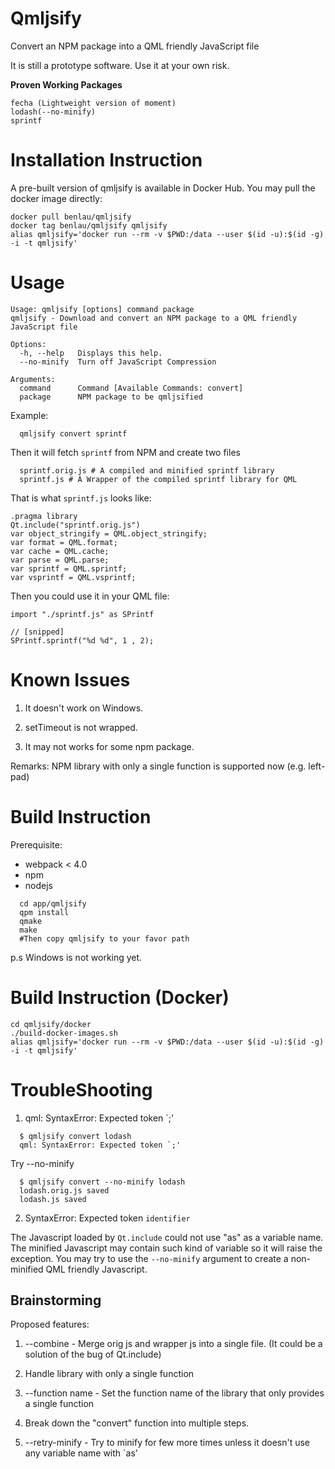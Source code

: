 # Qmljsify
Convert an NPM package into a QML friendly JavaScript file

It is still a prototype software. Use it at your own risk.

**Proven Working Packages**

    fecha (Lightweight version of moment)
    lodash(--no-minify)
    sprintf

Installation Instruction
=================

A pre-built version of qmljsify is available in Docker Hub. You may pull the docker image directly:

```
docker pull benlau/qmljsify
docker tag benlau/qmljsify qmljsify
alias qmljsify='docker run --rm -v $PWD:/data --user $(id -u):$(id -g) -i -t qmljsify'
```

Usage
=====

```
Usage: qmljsify [options] command package
qmljsify - Download and convert an NPM package to a QML friendly JavaScript file

Options:
  -h, --help   Displays this help.
  --no-minify  Turn off JavaScript Compression

Arguments:
  command      Command [Available Commands: convert]
  package      NPM package to be qmljsified
```


Example:

```
  qmljsify convert sprintf
```

Then it will fetch `sprintf` from NPM and create two files

```
  sprintf.orig.js # A compiled and minified sprintf library
  sprintf.js # A Wrapper of the compiled sprintf library for QML
```

That is what `sprintf.js` looks like:

```
.pragma library
Qt.include("sprintf.orig.js")
var object_stringify = QML.object_stringify;
var format = QML.format;
var cache = QML.cache;
var parse = QML.parse;
var sprintf = QML.sprintf;
var vsprintf = QML.vsprintf;
```

Then you could use it in your QML file:

```
import "./sprintf.js" as SPrintf

// [snipped]
SPrintf.sprintf("%d %d", 1 , 2);
```

Known Issues
============

1. It doesn't work on Windows.

2. setTimeout is not wrapped.

3. It may not works for some npm package.

Remarks: NPM library with only a single function is supported now (e.g. left-pad)

Build Instruction
=================

Prerequisite:

- webpack < 4.0
- npm
- nodejs

```
  cd app/qmljsify
  qpm install
  qmake
  make
  #Then copy qmljsify to your favor path
```

p.s Windows is not working yet.

Build Instruction (Docker)
==========================


```
cd qmljsify/docker
./build-docker-images.sh
alias qmljsify='docker run --rm -v $PWD:/data --user $(id -u):$(id -g) -i -t qmljsify'
```


TroubleShooting
===============

1) qml: SyntaxError: Expected token `;'

```
  $ qmljsify convert lodash
  qml: SyntaxError: Expected token `;'
```
Try --no-minify

```
  $ qmljsify convert --no-minify lodash
  lodash.orig.js saved
  lodash.js saved
```

2) SyntaxError: Expected token `identifier`

The Javascript loaded by `Qt.include` could not use "as" as a variable name. The minified Javascript may contain such kind of variable so it will raise the exception. You may try to use the `--no-minify` argument to create a non-minified QML friendly Javascript.

Brainstorming
------------

Proposed features:

1. --combine - Merge orig js and wrapper js into a single file. (It could be a solution of the bug of Qt.include)

2. Handle library with only a single function

3. --function name - Set the function name of the library that only provides a single function

4. Break down the "convert" function into multiple steps.

5. --retry-minify - Try to minify for few more times unless it doesn't use any variable name with `as'
